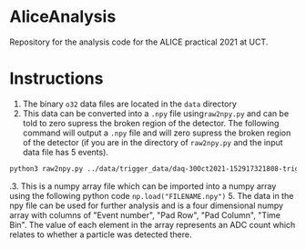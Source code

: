 # AliceAnalysis

Repository for the analysis code for the ALICE practical 2021 at UCT.

# Instructions 

1. The binary `o32` data files are located in the `data` directory
2. This data can be converted into a `.npy` file using`raw2npy.py` and can be told to zero supress the broken region of the detector. The following command will output a `.npy` file and will zero supress the broken region of the detector (if you are in the directory of `raw2npy.py` and the input data file has 5 events).
```sh
python3 raw2npy.py ../data/trigger_data/daq-30Oct2021-152917321808-trigger.o32 ../data/daq-30Oct2021.npy --supress=True -n 5
```
.3. This is a numpy array file which can be imported into a numpy array using the
   following python code `np.load("FILENAME.npy")`
5. The data in the npy file can be used for further analysis and is a 
   four dimensional numpy array with columns of "Event number", "Pad Row", "Pad
   Column", "Time Bin". The value of each element in the array represents an ADC
   count which relates to whether a particle was detected there.
